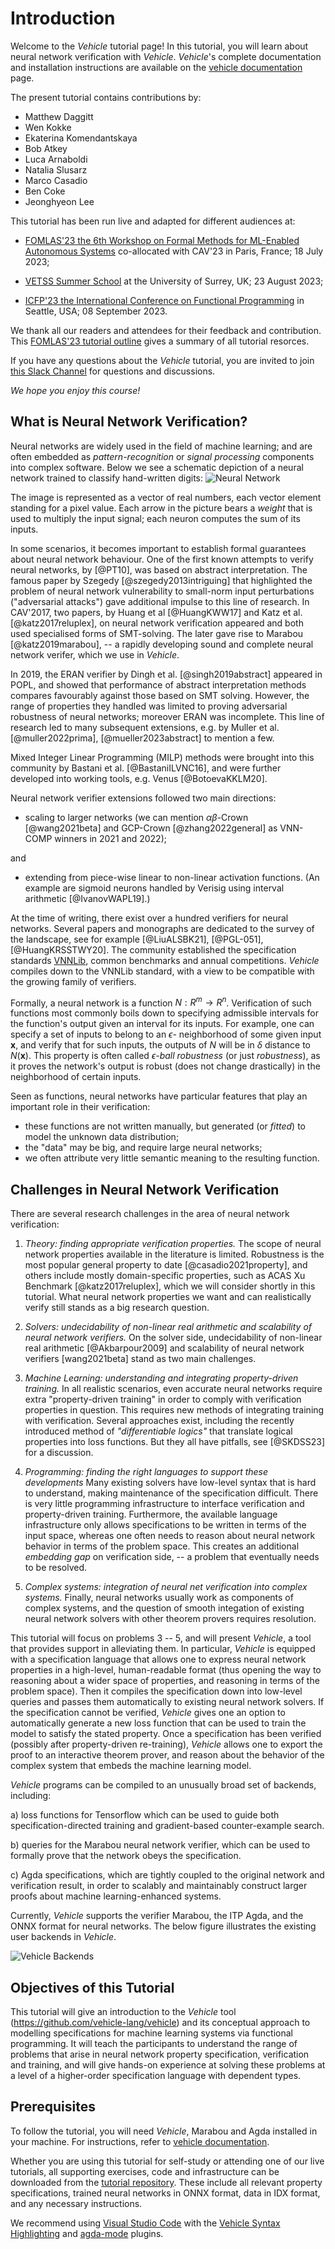 # Introduction

Welcome to the *Vehicle* tutorial page!
In this tutorial, you will learn about neural network verification with *Vehicle*. *Vehicle*'s complete documentation and installation instructions are available on the [vehicle documentation](https://vehicle-lang.readthedocs.io/en/latest/installation.html) page.

The present tutorial contains contributions by:

- Matthew Daggitt
- Wen Kokke
- Ekaterina Komendantskaya
- Bob Atkey
- Luca Arnaboldi
- Natalia Slusarz
- Marco Casadio
- Ben Coke
- Jeonghyeon Lee

This tutorial has been run live and adapted for different audiences at:

- [FOMLAS'23 the 6th Workshop on Formal Methods for ML-Enabled Autonomous Systems](https://fomlas2023.wixsite.com/fomlas2023) co-allocated with CAV'23 in Paris, France; 18 July 2023;

- [VETSS Summer School](https://wp.doc.ic.ac.uk/vss/) at the University of Surrey, UK; 23 August 2023;

- [ICFP'23 the International Conference on Functional Programming](https://icfp23.sigplan.org/) in Seattle, USA; 08 September 2023.

We thank all our readers and attendees for their feedback and contribution. This [FOMLAS'23 tutorial outline](FoMLAS2023.pdf) gives a summary of all tutorial resorces. 


If you have any questions about the *Vehicle* tutorial, you are invited to join [this Slack Channel](https://join.slack.com/t/newworkspace-q484682/shared_invite/zt-1zhh8ql35-arcDaG0961BsI1nCcOWyEQ) for questions and discussions.

_We hope you enjoy this course!_

## What is Neural Network Verification?

Neural networks are widely used in the field of machine learning; and are often embedded as _pattern-recognition_ or _signal processing_ components into complex software. Below we see a schematic depiction of a neural network trained to classify hand-written digits:
![Neural Network](images/mnist_classification.png)

The image is represented as a vector of real numbers, each vector element standing for a pixel value. Each arrow in the picture bears a _weight_ that is used to multiply the input signal; each neuron computes the sum of its inputs.

In some scenarios, it becomes important to establish formal guarantees about neural network behaviour. One of the first known attempts to verify neural networks, by [@PT10], was based on abstract interpretation.
The famous paper by Szegedy [@szegedy2013intriguing] that highlighted the problem of neural network vulnerability to small-norm input perturbations ("adversarial attacks") gave additional impulse to this line of research. In CAV'2017, two papers, by Huang et al [@HuangKWW17] and
Katz et al. [@katz2017reluplex], on neural network verification appeared and both used specialised forms of SMT-solving. The later gave rise
to Marabou [@katz2019marabou], -- a rapidly developing sound and complete neural network verifer, which we use in *Vehicle*.

In 2019, the ERAN verifier by Dingh et al. [@singh2019abstract] appeared in POPL, and showed that performance of abstract interpretation methods
compares favourably against those based on SMT solving. However, the range of properties they handled was limited to proving adversarial robustness of neural networks; moreover ERAN was incomplete.
This line of research led to many subsequent extensions, e.g. by Muller et al. [@muller2022prima], [@mueller2023abstract] to mention a few.

Mixed Integer Linear Programming (MILP) methods were brought into this community by Bastani et al. [@BastaniILVNC16], and were further developed into working tools, e.g. Venus [@BotoevaKKLM20].

Neural network verifier extensions followed two main directions:

- scaling to larger networks (we can mention $\alpha\beta$-Crown [@wang2021beta] and GCP-Crown [@zhang2022general] as VNN-COMP winners in 2021 and 2022);

and

- extending from piece-wise linear to non-linear activation functions. (An example are sigmoid neurons handled by Verisig using interval arithmetic [@IvanovWAPL19].)

At the time of writing, there exist over a hundred verifiers for neural networks. Several papers and monographs are dedicated to the survey of the landscape, see for example [@LiuALSBK21], [@PGL-051], [@HuangKRSSTWY20]. The community established the specification standards [VNNLib](https://www.vnnlib.org/), common benchmarks and annual competitions. *Vehicle* compiles down to the VNNLib standard, with a view to be compatible with the growing family of verifiers.

Formally, a neural network is a function $N : R^m \rightarrow R^n$. Verification of such functions most commonly boils down to specifying admissible intervals for the function's output given an interval for its inputs. For example, one can specify a set of inputs to belong to an $\epsilon$- neighborhood of some given input $\mathbf{x}$, and verify that for such inputs, the outputs of $N$ will be in $\delta$ distance to $N(\mathbf{x})$. This property is often called $\epsilon$_-ball robustness_ (or just _robustness_), as it proves the network's output is robust (does not change drastically) in the neighborhood of certain inputs.

Seen as functions, neural networks have particular features that play an important role in their verification:

- these functions are not written manually, but generated (or _fitted_) to model the unknown data distribution;
- the "data" may be big, and require large neural networks;
- we often attribute very little semantic meaning to the resulting function.

## Challenges in Neural Network Verification

There are several research challenges in the area of neural network verification:

1. _Theory: finding appropriate verification properties._ The scope of neural network properties available in the literature is limited. Robustness is the most popular general property to date [@casadio2021property], and others include mostly domain-specific properties, such as ACAS Xu Benchmark [@katz2017reluplex], which we will consider shortly in this tutorial. What neural network properties we want and can realistically verify still stands as a big research question.

2. _Solvers: undecidability of non-linear real arithmetic and scalability of neural network verifiers._ On the solver side, undecidability of non-linear real arithmetic [@Akbarpour2009] and scalability of neural network verifiers [wang2021beta] stand as two main challenges.

3. _Machine Learning: understanding and integrating property-driven training._ In all realistic scenarios, even accurate neural networks require extra "property-driven training" in order to comply with verification properties in question. This requires new methods of integrating training with verification. Several approaches exist, including the recently introduced method of _"differentiable logics"_ that translate logical properties into loss functions. But they all have pitfalls, see [@SKDSS23] for a discussion.

4. _Programming: finding the right languages to support these developments_ Many existing solvers have low-level syntax that is hard to understand, making maintenance of the specification difficult. There is very little programming infrastructure to interface verification and property-driven training. Furthermore, the available language infrastructure only allows specifications to be written in terms of the input space, whereas one often needs to reason about neural network behavior in terms of the problem space. This creates an additional _embedding gap_ on verification side, -- a problem that eventually needs to be resolved.

5. _Complex systems: integration of neural net verification into complex systems._ Finally, neural networks usually work as components of complex systems, and the question of smooth integation of existing neural network solvers with other theorem provers requires resolution.

This tutorial will focus on problems 3 -- 5, and will present *Vehicle*, a tool that provides support in alleviating them. In particular, *Vehicle* is equipped with a specification language that allows one to express neural network properties in a high-level, human-readable format (thus opening the way to reasoning about a wider space of properties, and reasoning in terms of the problem space). Then it compiles the specification down into low-level queries and passes them automatically to existing neural network solvers. If the specification cannot be verified, *Vehicle* gives one an option to automatically generate a new loss function that can be used to train the model to satisfy the stated property. Once a specification has been verified (possibly after property-driven re-training), *Vehicle* allows one to export the proof to an interactive theorem prover, and reason about the behavior of the complex system that embeds the machine learning model.

*Vehicle* programs can be compiled to an unusually broad set of backends,
including:

a) loss functions for Tensorflow which can be used to guide
both specification-directed training and gradient-based counter-example
search.

b) queries for the Marabou neural network verifier, which
can be used to formally prove that the network obeys the specification.

c) Agda specifications, which are tightly coupled to the original network
and verification result, in order to scalably and maintainably construct
larger proofs about machine learning-enhanced systems.

Currently, *Vehicle* supports the verifier Marabou, the ITP Agda, and the ONNX format for neural networks.
The below figure illustrates the existing user backends in *Vehicle*.

![Vehicle Backends](images/vehicle-structure.png)


## Objectives of this Tutorial

This tutorial will give an introduction to the *Vehicle* tool
(<https://github.com/vehicle-lang/vehicle>) and its conceptual approach
to modelling specifications for machine learning systems via functional
programming. It will teach the participants to understand the
range of problems that arise in neural network property specification,
verification and training, and will give hands-on experience at
solving these problems at a level of a higher-order specification
language with dependent types.

## Prerequisites

To follow the tutorial, you will need *Vehicle*, Marabou and Agda installed in your machine.
For instructions, refer to [vehicle documentation](https://vehicle-lang.readthedocs.io/en/latest/installation.html).

Whether you are using this tutorial for self-study or attending one of our live tutorials, all supporting exercises, code and infrastructure can be downloaded from the [tutorial repository](https://github.com/vehicle-lang/vehicle-tutorial). These include all relevant  property specifications, trained neural networks in ONNX format, data in IDX format, and any necessary instructions. 

We recommend using [Visual Studio Code](https://code.visualstudio.com) with the [Vehicle Syntax Highlighting](https://marketplace.visualstudio.com/items?itemName=wenkokke.vehicle-syntax-highlighting) and [agda-mode](https://marketplace.visualstudio.com/items?itemName=banacorn.agda-mode) plugins.
